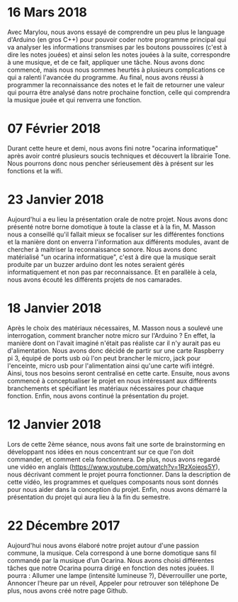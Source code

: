 # 16 Mars 2018

Avec Marylou, nous avons essayé de comprendre un peu plus le language d'Arduino (en gros C++) pour pouvoir coder notre programme principal qui va analyser les informations transmises par les boutons poussoires (c'est à dire les notes jouées) et ainsi selon les notes jouées à la suite, correspondre à une musique, et de ce fait, appliquer une tâche. 
Nous avons donc commencé, mais nous nous sommes heurtés à plusieurs complications ce qui a ralenti l'avancée du programme. Au final, nous avons réussi à programmer la reconnaissance des notes et le fait de retourner une valeur qui pourra être analysé dans notre prochaine fonction, celle qui comprendra la musique jouée et qui renverra une fonction.

# 07 Février 2018

Durant cette heure et demi, nous avons fini notre "ocarina informatique" après avoir contré plusieurs soucis techniques et découvert la librairie Tone. Nous pourrons donc nous pencher sérieusement dès à présent sur les fonctions et la wifi.

# 23 Janvier 2018

Aujourd'hui a eu lieu la présentation orale de notre projet. Nous avons donc présenté notre borne domotique à toute la classe et à la fin, M. Masson nous a conseillé qu'il fallait mieux se focaliser sur les différentes fonctions et la manière dont on enverra l'information aux différents modules, avant de chercher à maitriser la reconnaissance sonore. Nous avons donc matérialisé "un ocarina informatique", c'est à dire que la musique serait produite par un buzzer arduino dont les notes seraient gérés informatiquement et non pas par reconnaissance. Et en parallèle à cela, nous avons écouté les différents projets de nos camarades. 

# 18 Janvier 2018

Après le choix des matériaux nécessaires, M. Masson nous a soulevé une interrogation, comment brancher notre micro sur l'Arduino ? En effet, la manière dont on l'avait imaginé n'était pas réaliste car il n'y aurait pas eu d'alimentation. Nous avons donc décidé de partir sur une carte Raspberry pi 3, équipé de ports usb où l'on peut brancher le micro, jack pour l'enceinte, micro usb pour l'alimentation ainsi qu'une carte wifi intégré. Ainsi, tous nos besoins seront centralisé en cette carte.
Ensuite, nous avons commencé à conceptualiser le projet en nous intéressant aux différents branchements et spécifiant les matériaux nécessaires pour chaque fonction. 
Enfin, nous avons continué la présentation du projet.

# 12 Janvier 2018

Lors de cette 2ème séance, nous avons fait une sorte de brainstorming en développant nos idées en nous concentrant sur ce que l'on doit commander, et comment cela fonctionnera. 
De plus, nous avons regardé une vidéo en anglais (https://www.youtube.com/watch?v=1RzXoieos5Y), nous décrivant comment le projet pourra fonctionner. Dans la description de cette vidéo, les programmes et quelques composants nous sont donnés pour nous aider dans la conception du projet.
Enfin, nous avons démarré la présentation du projet qui aura lieu à la fin du semestre.

# 22 Décembre 2017

Aujourd'hui nous avons élaboré notre projet autour d'une passion commune, la musique. 
Cela correspond à une borne domotique sans fil commandé par la musique d’un Ocarina. 
Nous avons choisi différentes tâches que notre Ocarina pourra dirigé en fonction des notes jouées.
Il pourra :	Allumer une lampe (intensité lumineuse ?), Déverrouiller une porte, Annoncer l’heure par un réveil, Appeler pour retrouver son téléphone
De plus, nous avons créé notre page Github.
